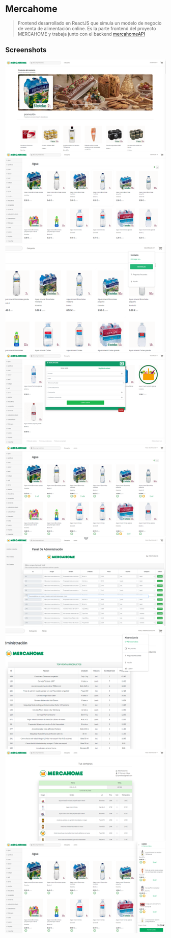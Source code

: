 # Mercahome
> Frontend desarrollado en ReactJS que simula un modelo de negocio de venta de alimentación online.
> Es la parte frontend del proyecto MERCAHOME y trabaja junto con el backend [mercahomeAPI](https://github.com/perisdev/mercahomeAPI.git) 
## Screenshots
![](screenshot/screenshot1.png)
![](screenshot/screenshot2.png)
![](screenshot/screenshot3.png)
![](screenshot/screenshot4.png)
![](screenshot/screenshot5.png)
![](screenshot/screenshot6.png)
![](screenshot/screenshot7.png)
![](screenshot/screenshot8.png)
![](screenshot/screenshot9.png)
